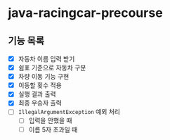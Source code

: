 # java-racingcar-precourse
## 기능 목록
- [x] 자동차 이름 입력 받기
- [x] 쉼표 기준으로 자동차 구분
- [x] 차량 이동 기능 구현
- [x] 이동할 횟수 적용
- [x] 실행 결과 출력
- [x] 최종 우승자 출력
- [ ] `IllegalArgumentException` 예외 처리
  - [ ] 입력을 안했을 때
  - [ ] 이름 5자 초과일 때